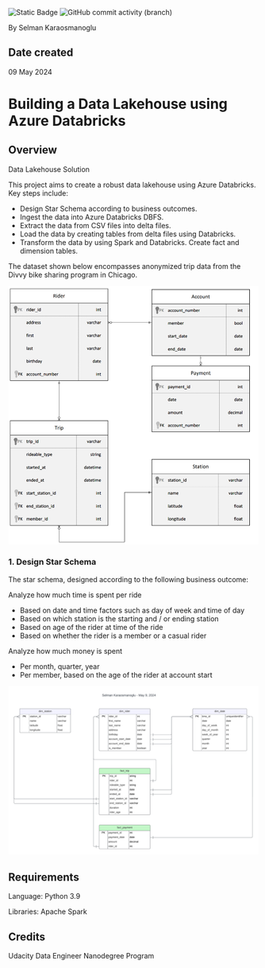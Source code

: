 ![Static Badge](https://img.shields.io/badge/python-3.9-blue)
![GitHub commit activity (branch)](https://img.shields.io/github/commit-activity/t/fermiyon/azure-data-lakehouse-databricks/main)

By Selman Karaosmanoglu

## Date created
09 May 2024

# Building a Data Lakehouse using Azure Databricks

## Overview

Data Lakehouse Solution

This project aims to create a robust data lakehouse using Azure Databricks. Key steps include:

- Design Star Schema according to business outcomes.
- Ingest the data into Azure Databricks DBFS.
- Extract the data from CSV files into delta files.
- Load the data by creating tables from delta files using Databricks.
- Transform the data by using Spark and Databricks. Create fact and dimension tables.

The dataset shown below encompasses anonymized trip data from the Divvy bike sharing program in Chicago.

![ERD](resources/divvy-erd.png)



### 1. Design Star Schema

The star schema, designed according to the following business outcome: 

Analyze how much time is spent per ride
- Based on date and time factors such as day of week and time of day
- Based on which station is the starting and / or ending station
- Based on age of the rider at time of the ride
- Based on whether the rider is a member or a casual rider

Analyze how much money is spent
- Per month, quarter, year
- Per member, based on the age of the rider at account start

![screenshot](resources/star-schema.png)




## Requirements

Language: Python 3.9

Libraries: Apache Spark

## Credits
Udacity Data Engineer Nanodegree Program
